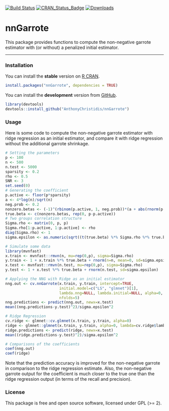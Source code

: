 
[![Build Status](https://travis-ci.org/AnthonyChristidis/nnGarrote.svg?branch=master)](https://travis-ci.com/AnthonyChristidis/nnGarrote) [![CRAN\_Status\_Badge](http://www.r-pkg.org/badges/version/nnGarrote)](https://cran.r-project.org/package=nnGarrote) [![Downloads](http://cranlogs.r-pkg.org/badges/nnGarrote)](https://cran.r-project.org/package=nnGarrote)

nnGarrote
=====

This package provides functions to compute the non-negative garrote estimator with (or without) a penalized initial estimator.

------------------------------------------------------------------------

### Installation

You can install the **stable** version on [R CRAN](https://cran.r-project.org/package=nnGarrote).

``` r
install.packages("nnGarrote", dependencies = TRUE)
```

You can install the **development** version from [GitHub](https://github.com/AnthonyChristidis/nnGarrote).

``` r
library(devtools)
devtools::install_github("AnthonyChristidis/nnGarrote")
```

### Usage

Here is some code to compute the non-negative garrote estimator with ridge regression as an initial estimator, and compare it with ridge regression without the additional garrote shrinkage.

``` r
# Setting the parameters
p <- 100
n <- 500
n.test <- 5000
sparsity <- 0.2
rho <- 0.5
SNR <- 3
set.seed(0)
# Generating the coefficient
p.active <- floor(p*sparsity)
a <- 4*log(n)/sqrt(n)
neg.prob <- 0.2
nonzero.betas <- (-1)^(rbinom(p.active, 1, neg.prob))*(a + abs(rnorm(p.active)))
true.beta <- c(nonzero.betas, rep(0, p-p.active))
# Two groups correlation structure
Sigma.rho <- matrix(0, p, p)
Sigma.rho[1:p.active, 1:p.active] <- rho
diag(Sigma.rho) <- 1
sigma.epsilon <- as.numeric(sqrt((t(true.beta) %*% Sigma.rho %*% true.beta)/SNR))

# Simulate some data
library(mvnfast)
x.train <- mvnfast::rmvn(n, mu=rep(0,p), sigma=Sigma.rho)
y.train <- 1 + x.train %*% true.beta + rnorm(n=n, mean=0, sd=sigma.epsilon)
x.test <- mvnfast::rmvn(n.test, mu=rep(0,p), sigma=Sigma.rho)
y.test <- 1 + x.test %*% true.beta + rnorm(n.test, sd=sigma.epsilon)

# Applying the NNG with Ridge as an initial estimator
nng.out <- cv.nnGarrote(x.train, y.train, intercept=TRUE,
                        initial.model=c("LS", "glmnet")[1],
                        lambda.nng=NULL, lambda.initial=NULL, alpha=0,
                        nfolds=5)
nng.predictions <- predict(nng.out, newx=x.test)
mean((nng.predictions-y.test)^2)/sigma.epsilon^2

# Ridge Regression
cv.ridge <- glmnet::cv.glmnet(x.train, y.train, alpha=0)
ridge <- glmnet::glmnet(x.train, y.train, alpha=0, lambda=cv.ridge$lambda.min)
ridge.predictions <- predict(ridge, newx=x.test)
mean((ridge.predictions-y.test)^2)/sigma.epsilon^2

# Comparisons of the coefficients
coef(nng.out)
coef(ridge)
```

Note that the prediction accuracy is improved for the non-negative garrote in comparison to the ridge regression estimate. Also, the non-negative garrote output for the coefficient is much closer to the true one than the ridge regression output (in terms of the recall and precision).

### License

This package is free and open source software, licensed under GPL (&gt;= 2).
